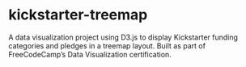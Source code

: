# kickstarter-treemap
A data visualization project using D3.js to display Kickstarter funding categories and pledges in a treemap layout. Built as part of FreeCodeCamp’s Data Visualization certification.
